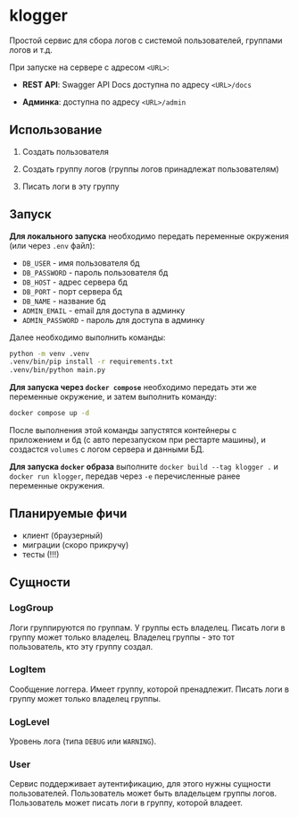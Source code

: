 # klogger

Простой сервис для сбора логов с системой пользователей, группами логов и т.д. 

При запуске на сервере с адресом `<URL>`:

- __REST API__: Swagger API Docs доступна по адресу `<URL>/docs`

- __Админка__: доступна по адресу `<URL>/admin`

## Использование

1) Создать пользователя

2) Создать группу логов (группы логов принадлежат пользователям)

3) Писать логи в эту группу

## Запуск

__Для локального запуска__ необходимо передать переменные окружения (или через `.env` файл):

- `DB_USER` - имя пользователя бд
- `DB_PASSWORD` - пароль пользователя бд
- `DB_HOST` - адрес сервера бд
- `DB_PORT` - порт сервера бд
- `DB_NAME` - название бд
- `ADMIN_EMAIL` - email для доступа в админку
- `ADMIN_PASSWORD` - пароль для доступа в админку

Далее необходимо выполнить команды:

```bash
python -m venv .venv
.venv/bin/pip install -r requirements.txt
.venv/bin/python main.py
```

__Для запуска через `docker compose`__ необходимо передать эти же переменные окружение, и затем выполнить команду:

```bash
docker compose up -d
```

После выполнения этой команды запустятся контейнеры с приложением и бд (с авто перезапуском при рестарте машины), и создастся `volumes` с логом сервера и данными БД.

__Для запуска `docker` образа__ выполните `docker build --tag klogger .` и `docker run klogger`, передав через `-e` перечисленные ранее переменные окружения.

## Планируемые фичи

- клиент (браузерный)
- миграции (скоро прикручу)
- тесты (!!!)

## Сущности

### LogGroup

Логи группируются по группам. У группы есть владелец. Писать логи в группу может только владелец. Владелец группы - это тот пользователь, кто эту группу создал.

### LogItem

Сообщение логгера. Имеет группу, которой пренадлежит. Писать логи в группу может только владелец группы.

### LogLevel

Уровень лога (типа `DEBUG` или `WARNING`).

### User

Сервис поддерживает аутентификацию, для этого нужны сущности пользователей. Пользователь может быть владельцем группы логов. Пользователь может писать логи в группу, которой владеет.
